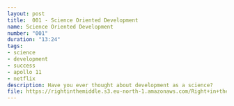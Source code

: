 ```yaml
---
layout: post
title:  001 - Science Oriented Development
name: Science Oriented Development
number: "001"
duration: "13:24"
tags:
- science
- development
- success
- apollo 11
- netflix
description: Have you ever thought about development as a science?
file: https://rightinthemiddle.s3.eu-north-1.amazonaws.com/Right+in+the+Middle+-+001+-+Science+Oriented+Development.mp3
---
```

